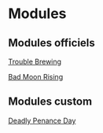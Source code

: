 # Modules

## Modules officiels

[Trouble Brewing](https://brain-academy.github.io/wiki/blood-on-the-clocktower/modules/trouble-brewing)

[Bad Moon Rising](https://brain-academy.github.io/wiki/blood-on-the-clocktower/modules/bad-moon-rising)


## Modules custom

[Deadly Penance Day](https://brain-academy.github.io/wiki/blood-on-the-clocktower/modules/deadly-penance-day)
